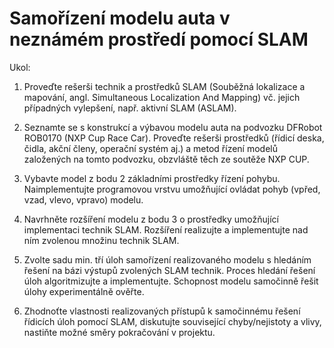 # Samořízení modelu auta v neznámém prostředí pomocí SLAM
Ukol:
1) Proveďte rešerši technik a prostředků SLAM (Souběžná lokalizace a mapování, angl. Simultaneous Localization And Mapping) vč. jejich případných vylepšení, např. aktivní SLAM (ASLAM).

2) Seznamte se s konstrukcí a výbavou modelu auta na podvozku DFRobot ROB0170 (NXP Cup Race Car). Proveďte rešerši prostředků (řídicí deska, čidla, akční členy, operační systém aj.) a metod řízení modelů založených na tomto podvozku, obzvláště těch ze soutěže NXP CUP.

3) Vybavte model z bodu 2 základními prostředky řízení pohybu. Naimplementujte programovou vrstvu umožňující ovládat pohyb (vpřed, vzad, vlevo, vpravo) modelu.

4) Navrhněte rozšíření modelu z bodu 3 o prostředky umožňující implementaci technik SLAM. Rozšíření realizujte a implementujte nad ním zvolenou množinu technik SLAM.

5) Zvolte sadu min. tří úloh samořízení realizovaného modelu s hledáním řešení na bázi výstupů zvolených SLAM technik. Proces hledání řešení úloh algoritmizujte a implementujte. Schopnost modelu samočinně řešit úlohy experimentálně ověřte.

6) Zhodnoťte vlastnosti realizovaných přístupů k samočinnému řešení řídicích úloh pomocí SLAM, diskutujte související chyby/nejistoty a vlivy, nastiňte možné směry pokračování v projektu.
